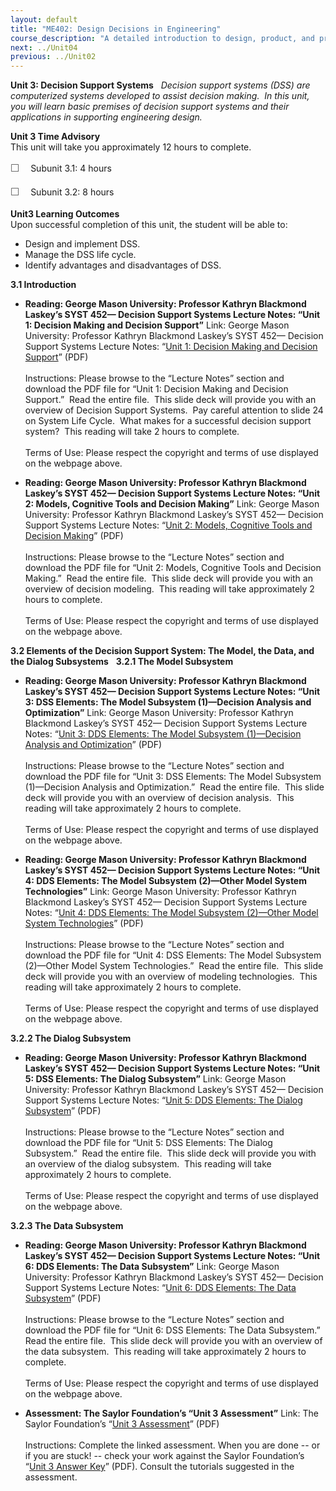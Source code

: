 ```yaml
---
layout: default
title: "ME402: Design Decisions in Engineering"
course_description: "A detailed introduction to design, product, and process decisions, focusing on safety and ethics, economic and quality decisions, lifecycles, statistics and sensitivity analysis, operational research, case studies, and management decisions."
next: ../Unit04
previous: ../Unit02
---
```

**Unit 3: Decision Support Systems** <span id="3"></span> 
*Decision support systems (DSS) are computerized systems developed to
assist decision making.  In this unit, you will learn basic premises of
decision support systems and their applications in supporting
engineering design.*

**Unit 3 Time Advisory**  
This unit will take you approximately 12 hours to complete.  
  
 <span
style="color: rgb(85, 85, 85); font-family: 'Myriad Pro', 'Gill Sans', 'Gill Sans MT', Calibri, sans-serif; font-size: 16px; line-height: 24px; text-align: left; -webkit-text-size-adjust: none; ">☐
   </span>Subunit 3.1: 4 hours  
  
 <span
style="color: rgb(85, 85, 85); font-family: 'Myriad Pro', 'Gill Sans', 'Gill Sans MT', Calibri, sans-serif; font-size: 16px; line-height: 24px; text-align: left; -webkit-text-size-adjust: none; ">☐
   </span>Subunit 3.2: 8 hours

**Unit3 Learning Outcomes**  
Upon successful completion of this unit, the student will be able to:  
-   Design and implement DSS.
-   Manage the DSS life cycle.
-   Identify advantages and disadvantages of DSS. 

**3.1 Introduction** <span id="3.1"></span> 
-   **Reading: George Mason University: Professor Kathryn Blackmond
    Laskey’s SYST 452— Decision Support Systems Lecture Notes: “Unit 1:
    Decision Making and Decision Support”**
    Link: George Mason University: Professor Kathryn Blackmond Laskey’s
    SYST 452— Decision Support Systems Lecture Notes: “[Unit 1: Decision
    Making and Decision
    Support](http://volgenau.gmu.edu/~klaskey/SYST542/)” (PDF)  
        
     Instructions: Please browse to the “Lecture Notes” section and
    download the PDF file for “Unit 1: Decision Making and Decision
    Support.”  Read the entire file.  This slide deck will provide you
    with an overview of Decision Support Systems.  Pay careful attention
    to slide 24 on System Life Cycle.  What makes for a successful
    decision support system?  This reading will take 2 hours to
    complete.  
        
     Terms of Use: Please respect the copyright and terms of use
    displayed on the webpage above.

-   **Reading: George Mason University: Professor Kathryn Blackmond
    Laskey’s SYST 452— Decision Support Systems Lecture Notes: “Unit 2:
    Models, Cognitive Tools and Decision Making”**
    Link: George Mason University: Professor Kathryn Blackmond Laskey’s
    SYST 452— Decision Support Systems Lecture Notes: “[Unit 2: Models,
    Cognitive Tools and Decision
    Making](http://volgenau.gmu.edu/~klaskey/SYST542/)” (PDF)  
        
     Instructions: Please browse to the “Lecture Notes” section and
    download the PDF file for “Unit 2: Models, Cognitive Tools and
    Decision Making.”  Read the entire file.  This slide deck will
    provide you with an overview of decision modeling.  This reading
    will take approximately 2 hours to complete.  
        
     Terms of Use: Please respect the copyright and terms of use
    displayed on the webpage above.

**3.2 Elements of the Decision Support System: The Model, the Data, and
the Dialog Subsystems** <span id="3.2"></span> 
**3.2.1 The Model Subsystem** <span id="3.2.1"></span> 
-   **Reading: George Mason University: Professor Kathryn Blackmond
    Laskey’s SYST 452— Decision Support Systems Lecture Notes: “Unit 3:
    DSS Elements: The Model Subsystem (1)—Decision Analysis and
    Optimization”**
    Link: George Mason University: Professor Kathryn Blackmond Laskey’s
    SYST 452— Decision Support Systems Lecture Notes: “[Unit 3: DDS
    Elements: The Model Subsystem (1)—Decision Analysis and
    Optimization](http://volgenau.gmu.edu/~klaskey/SYST542/)” (PDF)  
        
     Instructions: Please browse to the “Lecture Notes” section and
    download the PDF file for “Unit 3: DSS Elements: The Model Subsystem
    (1)—Decision Analysis and Optimization.”  Read the entire file. 
    This slide deck will provide you with an overview of decision
    analysis.  This reading will take approximately 2 hours to
    complete.  
        
     Terms of Use: Please respect the copyright and terms of use
    displayed on the webpage above.

-   **Reading: George Mason University: Professor Kathryn Blackmond
    Laskey’s SYST 452— Decision Support Systems Lecture Notes: “Unit 4:
    DDS Elements: The Model Subsystem (2)—Other Model System
    Technologies”**
    Link: George Mason University: Professor Kathryn Blackmond Laskey’s
    SYST 452— Decision Support Systems Lecture Notes: “[Unit 4: DDS
    Elements: The Model Subsystem (2)—Other Model System
    Technologies](http://volgenau.gmu.edu/~klaskey/SYST542/)” (PDF)  
        
     Instructions: Please browse to the “Lecture Notes” section and
    download the PDF file for “Unit 4: DSS Elements: The Model Subsystem
    (2)—Other Model System Technologies.”  Read the entire file.  This
    slide deck will provide you with an overview of modeling
    technologies.  This reading will take approximately 2 hours to
    complete.  
        
     Terms of Use: Please respect the copyright and terms of use
    displayed on the webpage above.

**3.2.2 The Dialog Subsystem** <span id="3.2.2"></span> 
-   **Reading: George Mason University: Professor Kathryn Blackmond
    Laskey’s SYST 452— Decision Support Systems Lecture Notes: “Unit 5:
    DSS Elements: The Dialog Subsystem”**
    Link: George Mason University: Professor Kathryn Blackmond Laskey’s
    SYST 452— Decision Support Systems Lecture Notes: “[Unit 5: DDS
    Elements: The Dialog
    Subsystem](http://volgenau.gmu.edu/~klaskey/SYST542/)” (PDF)  
        
     Instructions: Please browse to the “Lecture Notes” section and
    download the PDF file for “Unit 5: DSS Elements: The Dialog
    Subsystem.”  Read the entire file.  This slide deck will provide you
    with an overview of the dialog subsystem.  This reading will take
    approximately 2 hours to complete.  
        
     Terms of Use: Please respect the copyright and terms of use
    displayed on the webpage above.

**3.2.3 The Data Subsystem** <span id="3.2.3"></span> 
-   **Reading: George Mason University: Professor Kathryn Blackmond
    Laskey’s SYST 452— Decision Support Systems Lecture Notes: “Unit 6:
    DDS Elements: The Data Subsystem”**
    Link: George Mason University: Professor Kathryn Blackmond Laskey’s
    SYST 452— Decision Support Systems Lecture Notes: “[Unit 6: DDS
    Elements: The Data
    Subsystem](http://volgenau.gmu.edu/~klaskey/SYST542/)” (PDF)  
        
     Instructions: Please browse to the “Lecture Notes” section and
    download the PDF file for “Unit 6: DSS Elements: The Data
    Subsystem.”  Read the entire file.  This slide deck will provide you
    with an overview of the data subsystem.  This reading will take
    approximately 2 hours to complete.  
        
     Terms of Use: Please respect the copyright and terms of use
    displayed on the webpage above.

-   **Assessment: The Saylor Foundation’s “Unit 3 Assessment”**
    Link: The Saylor Foundation’s “[Unit 3
    Assessment](https://resources.saylor.org/wwwresources/archived/site/wp-content/uploads/2012/08/ME-402-Assessment-Unit-3.FINAL_.pdf)”
    (PDF)  
        
     Instructions: Complete the linked assessment. When you are done --
    or if you are stuck! -- check your work against the Saylor
    Foundation’s “[Unit 3 Answer
    Key](https://resources.saylor.org/wwwresources/archived/site/wp-content/uploads/2012/08/ME-402-Assessment-Answer-Key-Unit-3.FINAL_.pdf)”
    (PDF). Consult the tutorials suggested in the assessment.



